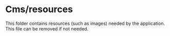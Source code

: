 # Cms/resources

This folder contains resources (such as images) needed by the application. This file can
be removed if not needed.
